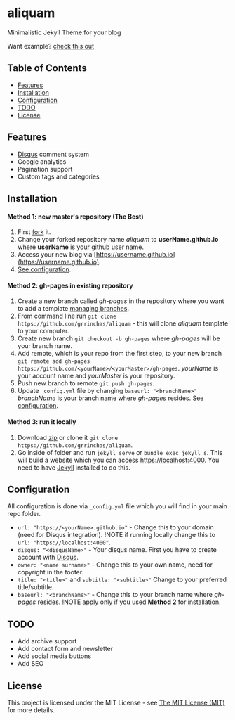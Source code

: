 # aliquam

Minimalistic Jekyll Theme for your blog

Want example? [check this out](http://grrinchas.github.io/aliquam/)




## Table of Contents

- [Features](#features)
- [Installation](#installation)
- [Configuration](#configuration)
- [TODO](#todo)
- [License](#license)



## <a name="features"></a>Features

- [Disqus](https://disqus.com/) comment system
- Google analytics
- Pagination support
- Custom tags and categories

## <a name="installation"></a>Installation

#### Method 1: new master's repository (The Best)

1. First [fork](https://github.com/grrinchas/aliquam/fork) it.
2. Change your forked repository name _aliquam_ to __userName.github.io__ where
   __userName__ is your github user name.
3. Access your new blog via [https://username.github.io](https://username.github.io).
4. [See configuration](#configuration).

#### Method 2: gh-pages in existing repository
1. Create a new branch called _gh-pages_ in the repository where you want to add a template [managing branches](https://help.github.com/articles/creating-and-deleting-branches-within-your-repository/).
2. From command line run `git clone https://github.com/grrinchas/aliquam` - this will clone _aliquam_ template to your computer.
3. Create new branch `git checkout -b gh-pages` where _gh-pages_ will be your branch name.
4. Add remote, which is your repo from the first step, to your new branch `git remote add gh-pages https://github.com/<yourName>/<yourMaster>/gh-pages`. _yourName_ is your account name and _yourMaster_ is your repository.
5. Push new branch to remote `git push gh-pages`.
6. Update `_config.yml` file by changing `baseurl: "<branchName>"` _branchName_ is your branch name where _gh-pages_ resides. See [configuration](#configuration).

#### Method 3: run it locally

1. Download [zip](https://github.com/grrinchas/aliquam/archive/master.zip) or clone it `git clone https://github.com/grrinchas/aliquam`.
2. Go inside of folder and run `jekyll serve` or `bundle exec jekyll s`. This will build a website which you can access [https://localhost:4000](https://localhost:4000). You need to have [Jekyll](https://jekyllrb.com/docs/installation/) installed to do this.

## <a name="configuration"></a>Configuration

All configuration is done via `_config.yml` file which you will find in your main repo folder.

- `url: "https://<yourName>.github.io"` - Change this to your domain (need for Disqus integration). !NOTE if running locally change this to `url: "https://localhost:4000"`.
- `disqus: "<disqusName>"` - Your disqus name. First you have to create account with [Disqus](https://disqus.com/).
- `owner: "<name surname>"` - Change this to your own name, need for copyright in the footer.
- `title: "<title>"` and `subtitle: "<subtitle>"` Change to your preferred title/subtitle.
- `baseurl: "<branchName>"` - Change this to your branch name where _gh-pages_ resides. !NOTE apply only if you used __Method 2__ for installation.

## <a name="todo"></a>TODO

- Add archive support
- Add contact form and newsletter
- Add social media buttons
- Add SEO

## <a name="license"></a>License

This project is licensed under the MIT License - see [The MIT License (MIT)](https://opensource.org/licenses/MIT)
for more details.
